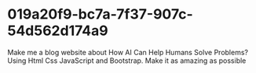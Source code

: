 # 019a20f9-bc7a-7f37-907c-54d562d174a9
Make me a blog website about How AI Can Help Humans Solve Problems? Using Html Css JavaScript and Bootstrap. Make it as amazing as possible
